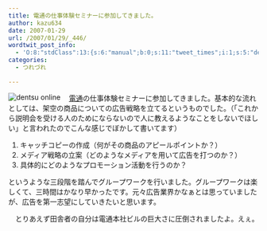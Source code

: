 ```yaml
---
title: 電通の仕事体験セミナーに参加してきました。
author: kazu634
date: 2007-01-29
url: /2007/01/29/_446/
wordtwit_post_info:
  - 'O:8:"stdClass":13:{s:6:"manual";b:0;s:11:"tweet_times";i:1;s:5:"delay";i:0;s:7:"enabled";i:1;s:10:"separation";s:2:"60";s:7:"version";s:3:"3.7";s:14:"tweet_template";b:0;s:6:"status";i:2;s:6:"result";a:0:{}s:13:"tweet_counter";i:2;s:13:"tweet_log_ids";a:1:{i:0;i:2759;}s:9:"hash_tags";a:0:{}s:8:"accounts";a:1:{i:0;s:7:"kazu634";}}'
categories:
  - つれづれ

---
```

<div class="section">
<p>
<a href="http://www.dentsu.co.jp/" onclick="__gaTracker('send', 'event', 'outbound-article', 'http://www.dentsu.co.jp/', '');" target="_blank"><img align="left" alt="dentsu online" src="http://img.simpleapi.net/small/http://www.dentsu.co.jp/" border="0" /></a>
</p>
  
<p>
    　<a href="http://www.dentsu.co.jp/" onclick="__gaTracker('send', 'event', 'outbound-article', 'http://www.dentsu.co.jp/', '電通');" target="_blank">電通</a>の仕事体験セミナーに参加してきました。基本的な流れとしては、架空の商品についての広告戦略を立てるというものでした。（「これから説明会を受ける人のためにならないので人に教えるようなことをしないでほしい」と言われたのでこんな感じでぼかして書いてます）
</p>
  
<ol>
<li>
      キャッチコピーの作成（何がその商品のアピールポイントか？）
</li>
<li>
      メディア戦略の立案（どのようなメディアを用いて広告を打つのか？）
</li>
<li>
      具体的にどのようなプロモーション活動を行うのか？
</li>
</ol>
  
<p>
    というような三段階を踏んでグループワークを行いました。グループワークは楽しくて、三時間はかなり早かったです。元々広告業界かなぁとは思っていましたが、広告を第一志望にしていきたいと思います。
</p>
  
<p>
    　とりあえず田舎者の自分は電通本社ビルの巨大さに圧倒されましたよ。えぇ。
</p>
</div>